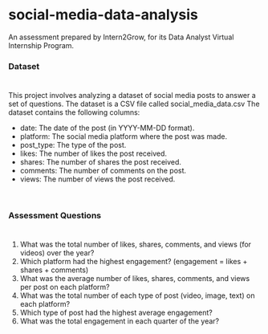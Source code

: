 # social-media-data-analysis
An assessment prepared by Intern2Grow, for its Data Analyst Virtual Internship Program.
</br>

### Dataset</br>
#
This project involves analyzing a dataset of social media posts to answer a set of questions. The dataset is a CSV file called social_media_data.csv The dataset contains the following columns: </br>

* date: The date of the post (in YYYY-MM-DD format).
* platform: The social media platform where the post was made.
* post_type: The type of the post.
* likes: The number of likes the post received.
* shares: The number of shares the post received.
* comments: The number of comments on the post.
* views: The number of views the post received.
</br>

### Assessment Questions</br>
#
1. What was the total number of likes, shares, comments, and views (for videos) over the year?</br>
2. Which platform had the highest engagement? (engagement = likes + shares + comments)</br>
3. What was the average number of likes, shares, comments, and views per post on each platform?</br>
4. What was the total number of each type of post (video, image, text) on each platform?</br>
5. Which type of post had the highest average engagement?</br>
6. What was the total engagement in each quarter of the year?
